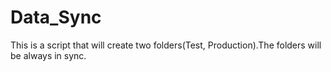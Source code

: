 # Data_Sync
This is a script that will create two folders(Test, Production).The folders will be always in sync.

